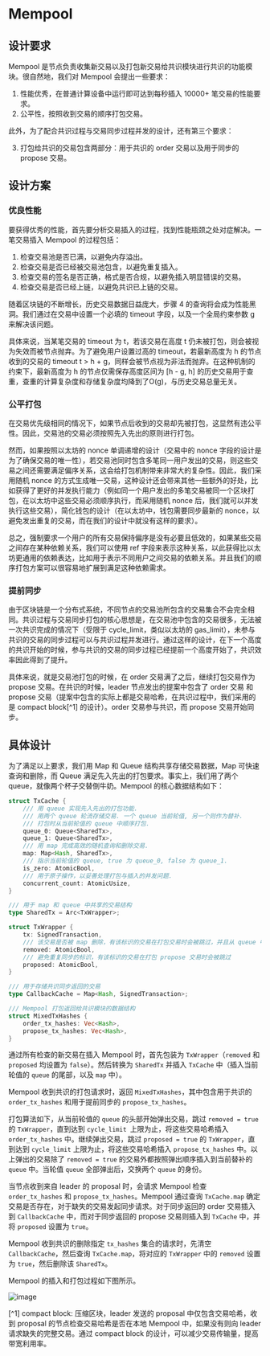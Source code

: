 # Mempool

## 设计要求

Mempool 是节点负责收集新交易以及打包新交易给共识模块进行共识的功能模块。很自然地，我们对 Mempool 会提出一些要求：

1. 性能优秀，在普通计算设备中运行即可达到每秒插入 10000+ 笔交易的性能要求。
2. 公平性，按照收到交易的顺序打包交易。

此外，为了配合共识过程与交易同步过程并发的设计，还有第三个要求：

3. 打包给共识的交易包含两部分：用于共识的 order 交易以及用于同步的 propose 交易。

## 设计方案

### 优良性能

要获得优秀的性能，首先要分析交易插入的过程，找到性能瓶颈之处对症解决。一笔交易插入 Mempool 的过程包括：

1. 检查交易池是否已满，以避免内存溢出。
2. 检查交易是否已经被交易池包含，以避免重复插入。
3. 检查交易的签名是否正确，格式是否合规，以避免插入明显错误的交易。
4. 检查交易是否已经上链，以避免共识已上链的交易。

随着区块链的不断增长，历史交易数据日益庞大，步骤 4 的查询将会成为性能黑洞。我们通过在交易中设置一个必填的 timeout 字段，以及一个全局约束参数 g 来解决该问题。

具体来说，当某笔交易的 timeout 为 t，若该交易在高度 t 仍未被打包，则会被视为失效而被节点抛弃。为了避免用户设置过高的 timeout，若最新高度为 h 的节点收到的交易的 timeout t > h + g，同样会被节点视为非法而抛弃。在这种机制的约束下，最新高度为 h 的节点仅需保存高度区间为 [h - g, h] 的历史交易用于查重，查重的计算复杂度和存储复杂度均降到了O(g)，与历史交易总量无关。

### 公平打包

在交易优先级相同的情况下，如果节点后收到的交易却先被打包，这显然有违公平性。因此，交易池的交易必须按照先入先出的原则进行打包。

然而，如果按照以太坊的 nonce 单调递增的设计（交易中的 nonce 字段的设计是为了确保交易的唯一性），若交易池同时包含多笔同一用户发出的交易，则这些交易之间还需要满足偏序关系，这会给打包机制带来非常大的复杂性。因此，我们采用随机 nonce 的方式生成唯一交易，这种设计还会带来其他一些额外的好处，比如获得了更好的并发执行能力（例如同一个用户发出的多笔交易被同一个区块打包，在以太坊中这些交易必须顺序执行，而采用随机 nonce 后，我们就可以并发执行这些交易），简化钱包的设计（在以太坊中，钱包需要同步最新的 nonce，以避免发出重复的交易，而在我们的设计中就没有这样的要求）。

总之，强制要求一个用户的所有交易保持偏序是没有必要且低效的，如果某些交易之间存在某种依赖关系，我们可以使用 ref 字段来表示这种关系，以此获得比以太坊更通用的依赖表达，比如用于表示不同用户之间交易的依赖关系。并且我们的顺序打包方案可以很容易地扩展到满足这种依赖需求。

### 提前同步

由于区块链是一个分布式系统，不同节点的交易池所包含的交易集合不会完全相同。共识过程与交易同步打包的核心思想是，在交易池中包含的交易很多，无法被一次共识完成的情况下（受限于 cycle_limit，类似以太坊的 gas_limit），未参与共识的交易的同步过程可以与共识过程并发进行。通过这样的设计，在下一个高度的共识开始的时候，参与共识的交易的同步过程已经提前一个高度开始了，共识效率因此得到了提升。

具体来说，就是交易池打包的时候，在 order 交易满了之后，继续打包交易作为 propose 交易。在共识的时候，leader 节点发出的提案中包含了 order 交易 和 propose 交易（提案中包含的实际上都是交易哈希，在共识过程中，我们采用的是 compact block[^1] 的设计）。order 交易参与共识，而 propose 交易开始同步。

## 具体设计

为了满足以上要求，我们用 Map 和 Queue 结构共享存储交易数据，Map 可快速查询和删除，而 Queue 满足先入先出的打包要求。事实上，我们用了两个 queue，就像两个杯子交替倒牛奶。Mempool 的核心数据结构如下：

```rust
struct TxCache {
    /// 用 queue 实现先入先出的打包功能. 
    /// 用两个 queue 轮流存储交易. 一个 queue 当前轮值, 另一个则作为替补. 
    /// 打包时从当前轮值的 queue 中顺序打包.
    queue_0: Queue<SharedTx>,
    queue_1: Queue<SharedTx>,
    /// 用 map 完成高效的随机查询和删除交易.
    map: Map<Hash, SharedTx>,
    /// 指示当前轮值的 queue, true 为 queue_0, false 为 queue_1.
    is_zero: AtomicBool,
    /// 用于原子操作，以妥善处理打包与插入的并发问题. 
    concurrent_count: AtomicUsize,
}

/// 用于 map 和 queue 中共享的交易结构
type SharedTx = Arc<TxWrapper>;

struct TxWrapper {
    tx: SignedTransaction,
    /// 该交易是否被 map 删除，有该标识的交易在打包交易时会被跳过，并且从 queue 中删除
    removed: AtomicBool,
    /// 避免重复同步的标识，有该标识的交易在打包 propose 交易时会被跳过
    proposed: AtomicBool,
}

/// 用于存储共识同步返回的交易
type CallbackCache = Map<Hash, SignedTransaction>;

/// Mempool 打包返回给共识模块的数据结构
struct MixedTxHashes {
    order_tx_hashes: Vec<Hash>,
    propose_tx_hashes: Vec<Hash>,
}
``` 

通过所有检查的新交易在插入 Mempool 时，首先包装为 `TxWrapper`（`removed` 和 `proposed` 均设置为 `false`）。然后转换为 `SharedTx` 并插入 `TxCache` 中（插入当前轮值的 `queue` 的尾部，以及 `map` 中）。 

Mempool 收到共识的打包请求时，返回 `MixedTxHashes`，其中包含用于共识的 `order_tx_hashes` 和用于提前同步的 `propose_tx_hashes`。

打包算法如下，从当前轮值的 `queue` 的头部开始弹出交易，跳过 `removed = true` 的 `TxWrapper`，直到达到 `cycle_limit `上限为止，将这些交易哈希插入 `order_tx_hashes` 中。继续弹出交易，跳过 `proposed = true` 的 `TxWrapper`，直到达到 `cycle_limit` 上限为止，将这些交易哈希插入 `propose_tx_hashes` 中。以上弹出的交易除了 `removed = true` 的交易外都按照弹出顺序插入到当前替补的 `queue` 中。当轮值 `queue` 全部弹出后，交换两个 `queue` 的身份。

当节点收到来自 leader 的 proposal 时，会请求 Mempool 检查 `order_tx_hashes` 和 `propose_tx_hashes`。Mempool 通过查询 `TxCache.map` 确定交易是否存在，对于缺失的交易发起同步请求。对于同步返回的 order 交易插入到 `CallbackCache` 中，而对于同步返回的 propose 交易则插入到 `TxCache`  中，并将 `proposed` 设置为 `true`。

Mempool 收到共识的删除指定 `tx_hashes` 集合的请求时，先清空 `CallbackCache`，然后查询 `TxCache.map`，将对应的 `TxWrapper` 中的 `removed` 设置为 `true`，然后删除该 `SharedTx`。

Mempool 的插入和打包过程如下图所示。

![image](./static/mempool_process.png)

[^1] compact block: 压缩区块，leader 发送的 proposal 中仅包含交易哈希，收到 proposal 的节点检查交易哈希是否在本地 Mempool 中，如果没有则向 leader 请求缺失的完整交易。通过 compact block 的设计，可以减少交易传输量，提高带宽利用率。
